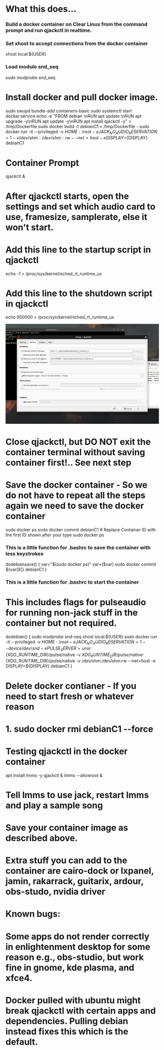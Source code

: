 # What this does... 
### Build a docker container on Clear Linux from the command prompt and run qjackctl in realtime.

### Set xhost to accept connections from the docker container
xhost local:${USER}

### Load module snd_seq 
sudo modprobe snd_seq

# Install docker and pull docker image. 
sudo swupd bundle-add containers-basic
sudo systemctl start docker.service
echo -e "FROM debian \\nRUN apt update \\nRUN apt upgrade -y\\nRUN apt update -y\\nRUN apt install qjackctl -y" > /tmp/Dockerfile
sudo docker build -t debianC1 < /tmp/Dockerfile -
sudo docker run -it --privileged -v ${HOME}:/root -e JACK_NO_AUDIO_RESERVATION=1 -v /dev/shm:/dev/shm:rw --net=host -e DISPLAY=${DISPLAY} debianC1

# Container Prompt
qjackctl &

# After qjackctl starts, open the settings and set which audio card to use, framesize, samplerate, else it won't start.
# Add this line to the startup script in qjackctl 
echo -1 > /proc/sys/kernel/sched_rt_runtime_us
# Add this line to the shutdown script in qjackctl 
echo 950000 > /proc/sys/kernel/sched_rt_runtime_us

![Eample](./images/shot-2022-05-04_10-45-01.jpg)



# Close qjackctl, but DO NOT exit the container terminal without saving container first!.. See next step

# Save the docker container - So we do not have to repeat all the steps again we need to save the docker container
sudo docker ps
sudo docker commit <CONTAINER ID> debianC1 # Replace Container ID with the first ID shown after your type sudo docker ps


### This is a little function for .bashrc to save the container with less keystrokes
dodebiansave() {
var="$(sudo docker ps)"
var=($var)
sudo docker commit ${var[8]} debianC1
}

### This is a little function for .bashrc to start the container 
# This includes flags for pulseaudio for running non-jack stuff in the container but not required.
dodebian() {
sudo modprobe snd-seq
xhost local:${USER}
sudo docker run -it --privileged -v ${HOME}:/root -e JACK_NO_AUDIO_RESERVATION=1  --device /dev/snd -e PULSE_SERVER=unix:${XDG_RUNTIME_DIR}/pulse/native -v ${XDG_RUNTIME_DIR}/pulse/native:${XDG_RUNTIME_DIR}/pulse/native -v /dev/shm:/dev/shm:rw --net=host -e DISPLAY=${DISPLAY} debianC1
}


# Delete docker contianer - If you need to start fresh or whatever reason
# 1. sudo docker rmi debianC1 --force


# Testing qjackctl in the docker container
apt install lmms -y
qjackctl &
lmms --allowroot &
# Tell lmms to use jack, restart lmms and play a sample song
# Save your container image as described above.

# Extra stuff you can add to the container are cairo-dock or lxpanel, jamin, rakarrack, guitarix, ardour, obs-studo, nvidia driver

# Known bugs:
# Some apps do not render correctly in enlightenment desktop for some reason e.g., obs-studio, but work fine in gnome, kde plasma, and xfce4.
# Docker pulled with ubuntu might break qjackctl with certain apps and dependencies. Pulling debian instead fixes this which is the default.




